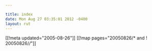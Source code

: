```yaml
---

title: index
date: Mon Aug 27 03:35:01 2012 -0400
layout: rut
---
```


[[!meta updated="2005-08-26"]]
[[!map pages="20050826/* and ! 20050826/*/*"]]
